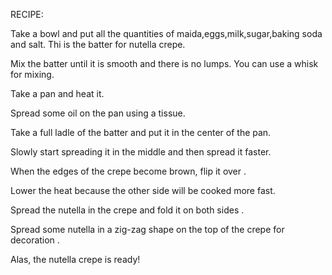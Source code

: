 RECIPE:

Take a bowl and put all the quantities of maida,eggs,milk,sugar,baking soda and salt. Thi is the batter for nutella crepe.

Mix the batter until it is smooth and there is no lumps. You can use a whisk for mixing.

Take a pan and heat it.

Spread some oil on the pan using a tissue. 

Take a full ladle of the batter and put it in the center of the pan.

Slowly start spreading it in the middle and then spread it faster.

When the edges of the crepe become brown, flip it over .

Lower the heat because the other side will  be cooked more fast.

Spread the nutella in the crepe and fold it on both sides .

Spread some nutella in a zig-zag shape on the top of the crepe for decoration .

Alas, the nutella crepe is ready!


